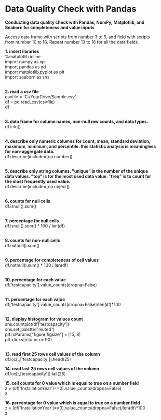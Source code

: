 # Data Quality Check with Pandas
**Conducting data quality check with Pandas, NumPy, Matplotlib, and Seaborn for completeness and value inputs**

Access data frame with scripts from number 3 to 9, and field with scripts from number 10 to 16. Repeat number 10 to 16 for all the data fields.  

**1. insert libraries**<br />
%matplotlib inline<br />
import numpy as np<br />
import pandas as pd<br />
import matplotlib.pyplot as plt<br />
import seaborn as sns<br /><br />

**2. read a csv file**<br />
csvfile = 'C:/YourDrive/Sample.csv'<br />
df = pd.read_csv(csvfile)<br />
df<br /><br />

**3. data frame for column names, non-null row counts, and data types.**<br />
df.info()<br /><br />

**4. describe only numeric columns for count, mean, standard deviation, maximum, minimum, and percentile. this statistic analysis is meaningless for non-aggregate data.**<br />
df.describe(include=[np.number])<br /><br />

**5. describe only string columns. "unique" is the number of the unique data values. "top" is for the most used data value. "freq" is to count for the most frequently used value.** <br />
df.describe(include=[np.object])<br /><br />

**6. counts for null cells**<br />
df.isnull().sum()<br /><br />

**7. percentage for null cells**<br />
df.isnull().sum() * 100 / len(df)<br /><br />

**8. counts for non-null cells**<br />
df.notnull().sum()<br /><br />

**9. percentage for completeness of cell values**<br />
df.notnull().sum() * 100 / len(df)<br /><br />

**10. percentage for each value**<br />
df['testcapacity'].value_counts(dropna=False)<br /><br />

**11. percentage for each value**<br />
df['testcapacity'].value_counts(dropna=False)/len(df)*100<br /><br />

**12. display histogram for values count**<br />
sns.countplot(df['testcapacity'])<br />
sns.set_palette("muted")<br />
plt.rcParams["figure.figsize"] = [15, 8]<br />
plt.xticks(rotation = 90)<br /><br />

**13. read first 25 rows cell values of the column**<br />
df.loc[:,['testcapacity']].head(25)<br />

**14. read last 25 rows cell values of the column**<br />
df.loc[:,[testcapacity']].tail(25)<br />

**15. cell counts for 0 value which is equal to true on a number field**<br />
z = (df['InstallationYear']==0).value_counts(dropna=False)<br />
z<br />

**16. percentage for 0 value which is equal to true on a number field**<br />
z = (df['InstallationYear']==0).value_counts(dropna=False)/len(df)*100<br />
z<br />
